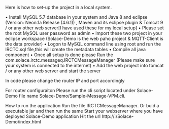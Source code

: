Here is how to set-up the project in a local system.

•	Install MySQL 5.7 database in your system and Java 8 and eclipse (Version: Neon.1a Release (4.6.1)) , Maven and its eclipse plugin & Tomcat 9 / or any other web server[I have used these for my local setup]
•	Please set the root MySQL user password as admin
•	Import these two project in your eclipse workspace (Solace-Demo is the web paho project & MQTT-Client is the data provider)
•	Logon to MySQL command line using root and run the IRCTC.sql file,this will create the metadata tables
•	Compile all java component
•	Once all setup is done please Run the com.solace.irctc.messageq.IRCTCMessageManager (Please make sure your system is connected to the internet)
•	Add the web project into tomcat / or any other web server and start the server

In code please change the router IP and port accordingly

For router configuraiton
Please run the cli script located under Solace-Demo file name Solace-Demo/Sample-Message-VPM.cli.

How to run the application
Run the file IRCTCMessageManager. Or buid a executable jar and then run the same
Start your webserver where you have deployed Solace-Demo application
Hit the url http://<YOUR HOST>:<YOUR PORT>/Solace-Demo/index.html 
